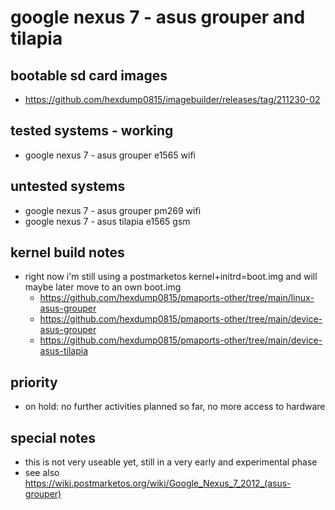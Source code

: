 # google nexus 7 - asus grouper and tilapia

## bootable sd card images

- https://github.com/hexdump0815/imagebuilder/releases/tag/211230-02

## tested systems - working

- google nexus 7 - asus grouper e1565 wifi

## untested systems

- google nexus 7 - asus grouper pm269 wifi
- google nexus 7 - asus tilapia e1565 gsm

## kernel build notes

- right now i'm still using a postmarketos kernel+initrd=boot.img and will maybe later move to an own boot.img
  - https://github.com/hexdump0815/pmaports-other/tree/main/linux-asus-grouper
  - https://github.com/hexdump0815/pmaports-other/tree/main/device-asus-grouper
  - https://github.com/hexdump0815/pmaports-other/tree/main/device-asus-tilapia

## priority

- on hold: no further activities planned so far, no more access to hardware

## special notes

- this is not very useable yet, still in a very early and experimental phase
- see also https://wiki.postmarketos.org/wiki/Google_Nexus_7_2012_(asus-grouper)
